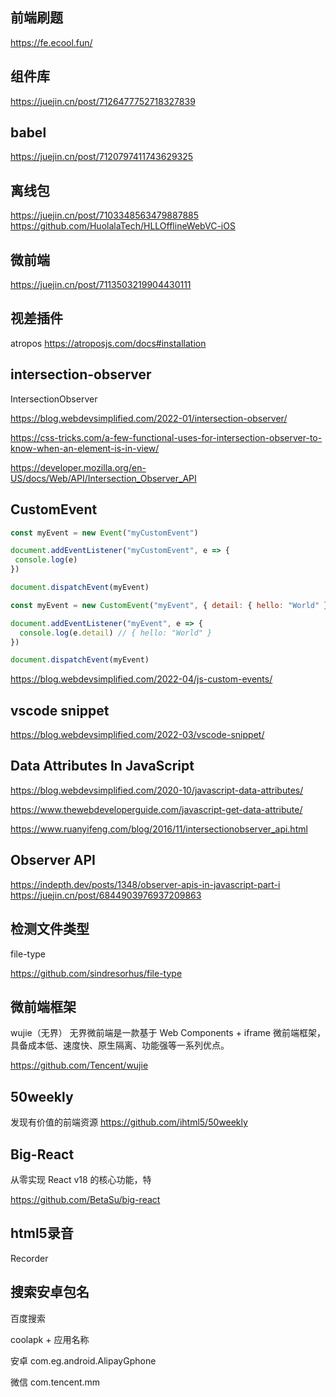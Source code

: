 ## 前端刷题

https://fe.ecool.fun/

## 组件库

https://juejin.cn/post/7126477752718327839

## babel

https://juejin.cn/post/7120797411743629325

## 离线包
https://juejin.cn/post/7103348563479887885
https://github.com/HuolalaTech/HLLOfflineWebVC-iOS


## 微前端
https://juejin.cn/post/7113503219904430111

##  视差插件
atropos
https://atroposjs.com/docs#installation


## intersection-observer
IntersectionObserver

https://blog.webdevsimplified.com/2022-01/intersection-observer/

https://css-tricks.com/a-few-functional-uses-for-intersection-observer-to-know-when-an-element-is-in-view/

https://developer.mozilla.org/en-US/docs/Web/API/Intersection_Observer_API


## CustomEvent

 ```js
 const myEvent = new Event("myCustomEvent")

 document.addEventListener("myCustomEvent", e => {
  console.log(e)
})

document.dispatchEvent(myEvent)
 ```

```js
const myEvent = new CustomEvent("myEvent", { detail: { hello: "World" } })

document.addEventListener("myEvent", e => {
  console.log(e.detail) // { hello: "World" }
})

document.dispatchEvent(myEvent)
```
https://blog.webdevsimplified.com/2022-04/js-custom-events/


## vscode snippet


https://blog.webdevsimplified.com/2022-03/vscode-snippet/


## Data Attributes In JavaScript

https://blog.webdevsimplified.com/2020-10/javascript-data-attributes/

https://www.thewebdeveloperguide.com/javascript-get-data-attribute/

https://www.ruanyifeng.com/blog/2016/11/intersectionobserver_api.html

##  Observer API

https://indepth.dev/posts/1348/observer-apis-in-javascript-part-i
https://juejin.cn/post/6844903976937209863


## 检测文件类型

file-type

https://github.com/sindresorhus/file-type


## 微前端框架
wujie（无界）
无界微前端是一款基于 Web Components + iframe 微前端框架，具备成本低、速度快、原生隔离、功能强等一系列优点。

https://github.com/Tencent/wujie

## 50weekly
发现有价值的前端资源
https://github.com/ihtml5/50weekly

## Big-React

从零实现 React v18 的核心功能，特

https://github.com/BetaSu/big-react


## html5录音

Recorder


## 搜索安卓包名

百度搜索

coolapk   + 应用名称

安卓 com.eg.android.AlipayGphone

微信  com.tencent.mm
